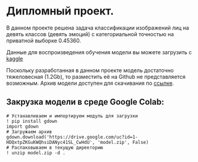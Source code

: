 # Дипломный проект.
В данном проекте решена задача классификации изображений лиц на девять классов (девять эмоций) с категориальной точностью на приватной выборке 0.45360. 

Данные для воспроизведения обучения модели вы можете загрузить с [kaggle](https://www.kaggle.com/c/skillbox-computer-vision-project/data)

Поскольку разработанная в данном проекте модель достаточно тяжеловесная (1.2Gb), то разместить её на Github не представляется возможным. Архив модели доступен для скачивания по [ссылке](https://drive.google.com/uc?id=1-HDQxtpZKGuKWQhsiDANyc41SL_CwHdU).

## Закрузка модели в среде Google Colab:
```
# Устанавливаем и импортируем модуль для загрузки
! pip install gdown
import gdown
# Загружаем архив
gdown.download('https://drive.google.com/uc?id=1-HDQxtpZKGuKWQhsiDANyc41SL_CwHdU', 'model.zip', False)
# Распаковываем в текущую директорию
! unzip model.zip -d .
```
